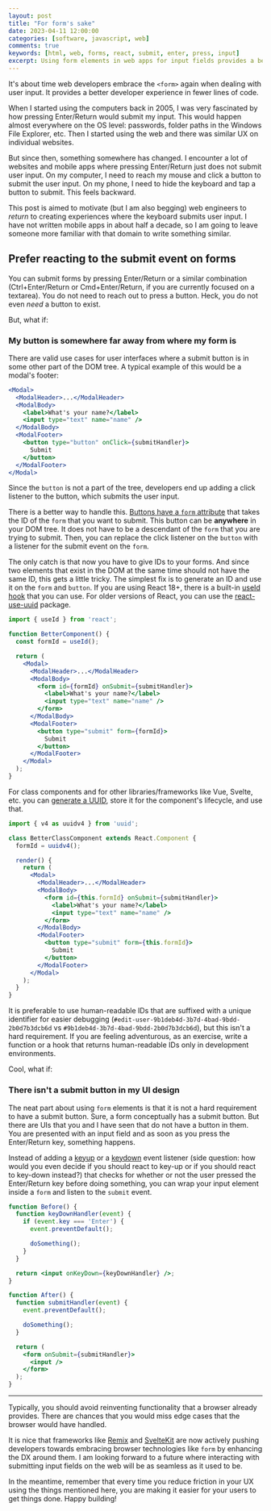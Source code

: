 ```yaml
---
layout: post
title: "For form's sake"
date: 2023-04-11 12:00:00
categories: [software, javascript, web]
comments: true
keywords: [html, web, forms, react, submit, enter, press, input]
excerpt: Using form elements in web apps for input fields provides a better UX and DX. Let me convince you.
---
```


It's about time web developers embrace the `<form>` again when dealing with user input. It provides a better developer experience in fewer lines of code.

When I started using the computers back in 2005, I was very fascinated by how pressing Enter/Return would submit my input. This would happen almost everywhere on the OS level: passwords, folder paths in the Windows File Explorer, etc. Then I started using the web and there was similar UX on individual websites.

But since then, something somewhere has changed. I encounter a lot of websites and mobile apps where pressing Enter/Return just does not submit user input. On my computer, I need to reach my mouse and click a button to submit the user input. On my phone, I need to hide the keyboard and tap a button to submit. This feels backward.

This post is aimed to motivate (but I am also begging) web engineers to _return_ to creating experiences where the keyboard submits user input. I have not written mobile apps in about half a decade, so I am going to leave someone more familiar with that domain to write something similar.

## Prefer reacting to the submit event on forms

You can submit forms by pressing Enter/Return or a similar combination (Ctrl+Enter/Return or Cmd+Enter/Return, if you are currently focused on a textarea). You do not need to reach out to press a button. Heck, you do not even _need_ a button to exist.

But, what if:

### My button is somewhere far away from where my form is

There are valid use cases for user interfaces where a submit button is in some other part of the DOM tree. A typical example of this would be a modal's footer:

```jsx
<Modal>
  <ModalHeader>...</ModalHeader>
  <ModalBody>
    <label>What's your name?</label>
    <input type="text" name="name" />
  </ModalBody>
  <ModalFooter>
    <button type="button" onClick={submitHandler}>
      Submit
    </button>
  </ModalFooter>
</Modal>
```

Since the `button` is not a part of the tree, developers end up adding a click listener to the button, which submits the user input.

There is a better way to handle this. [Buttons have a `form` attribute](<https://developer.mozilla.org/en-US/docs/Web/HTML/Element/button#attributes:~:text=%5D%5D%20(%23autocomplete)%20attribute.-,form,-The%20%3Cform%3E>) that takes the ID of the `form` that you want to submit. This button can be **anywhere** in your DOM tree. It does not have to be a descendant of the `form` that you are trying to submit. Then, you can replace the click listener on the `button` with a listener for the submit event on the `form`.

The only catch is that now you have to give IDs to your forms. And since two elements that exist in the DOM at the same time should not have the same ID, this gets a little tricky. The simplest fix is to generate an ID and use it on the `form` and `button`. If you are using React 18+, there is a built-in [useId hook](https://react.dev/reference/react/useId) that you can use. For older versions of React, you can use the [react-use-uuid](https://www.npmjs.com/package/react-use-uuid) package.

```jsx
import { useId } from 'react';

function BetterComponent() {
  const formId = useId();

  return (
    <Modal>
      <ModalHeader>...</ModalHeader>
      <ModalBody>
        <form id={formId} onSubmit={submitHandler}>
          <label>What's your name?</label>
          <input type="text" name="name" />
        </form>
      </ModalBody>
      <ModalFooter>
        <button type="submit" form={formId}>
          Submit
        </button>
      </ModalFooter>
    </Modal>
  );
}
```

For class components and for other libraries/frameworks like Vue, Svelte, etc. you can [generate a UUID](https://github.com/uuidjs/uuid#quickstart), store it for the component's lifecycle, and use that.

```jsx
import { v4 as uuidv4 } from 'uuid';

class BetterClassComponent extends React.Component {
  formId = uuidv4();

  render() {
    return (
      <Modal>
        <ModalHeader>...</ModalHeader>
        <ModalBody>
          <form id={this.formId} onSubmit={submitHandler}>
            <label>What's your name?</label>
            <input type="text" name="name" />
          </form>
        </ModalBody>
        <ModalFooter>
          <button type="submit" form={this.formId}>
            Submit
          </button>
        </ModalFooter>
      </Modal>
    );
  }
}
```

It is preferable to use human-readable IDs that are suffixed with a unique identifier for easier debugging (`#edit-user-9b1deb4d-3b7d-4bad-9bdd-2b0d7b3dcb6d` vs `#9b1deb4d-3b7d-4bad-9bdd-2b0d7b3dcb6d`), but this isn't a hard requirement. If you are feeling adventurous, as an exercise, write a function or a hook that returns human-readable IDs only in development environments.

Cool, what if:

### There isn't a submit button in my UI design

The neat part about using `form` elements is that it is not a hard requirement to have a submit button. Sure, a form conceptually has a submit button. But there are UIs that you and I have seen that do not have a button in them. You are presented with an input field and as soon as you press the Enter/Return key, something happens.

Instead of adding a [keyup](https://developer.mozilla.org/en-US/docs/Web/API/Element/keyup_event) or a [keydown](https://developer.mozilla.org/en-US/docs/Web/API/Element/keyup_event) event listener (side question: how would you even decide if you should react to key-up or if you should react to key-down instead?) that checks for whether or not the user pressed the Enter/Return key before doing something, you can wrap your input element inside a `form` and listen to the `submit` event.

```jsx
function Before() {
  function keyDownHandler(event) {
    if (event.key === 'Enter') {
      event.preventDefault();

      doSomething();
    }
  }

  return <input onKeyDown={keyDownHandler} />;
}

function After() {
  function submitHandler(event) {
    event.preventDefault();

    doSomething();
  }

  return (
    <form onSubmit={submitHandler}>
      <input />
    </form>
  );
}
```

---

Typically, you should avoid reinventing functionality that a browser already provides. There are chances that you would miss edge cases that the browser would have handled.

It is nice that frameworks like [Remix](https://remix.run/) and [SvelteKit](https://kit.svelte.dev/) are now actively pushing developers towards embracing browser technologies like `form` by enhancing the DX around them. I am looking forward to a future where interacting with submitting input fields on the web will be as seamless as it used to be.

In the meantime, remember that every time you reduce friction in your UX using the things mentioned here, you are making it easier for your users to get things done. Happy building!
